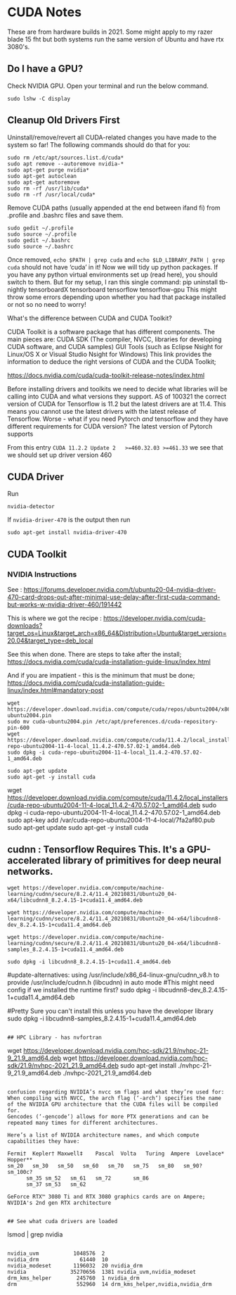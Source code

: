 # CUDA Notes

These are from hardware builds in 2021.  Some might apply to my razer blade 15 fht but both systems run the same version of Ubuntu and have rtx 3080's. 

## Do I have a GPU?

Check  NVIDIA GPU. Open your terminal and run the below command.
```
sudo lshw -C display
```

## Cleanup Old Drivers First

Uninstall/remove/revert all CUDA-related changes you have made to the system so far! The following commands should do that for you:

```
sudo rm /etc/apt/sources.list.d/cuda*
sudo apt remove --autoremove nvidia-*
sudo apt-get purge nvidia*
sudo apt-get autoclean
sudo apt-get autoremove
sudo rm -rf /usr/lib/cuda*
sudo rm -rf /usr/local/cuda*
```

Remove CUDA paths (usually appended at the end between ifand fi) from .profile and .bashrc files and save them.

```
sudo gedit ~/.profile
sudo source ~/.profile
sudo gedit ~/.bashrc
sudo source ~/.bashrc
```

Once removed, `echo $PATH | grep cuda` and `echo $LD_LIBRARY_PATH | grep cuda` should not have ‘cuda’ in it!
Now we will tidy up python packages. If you have any python virtual environments set up (read here), you should switch to them. But for my setup, I ran this single command:
pip uninstall tb-nightly tensorboardX tensorboard tensorflow tensorflow-gpu
This might throw some errors depending upon whether you had that package installed or not so no need to worry!

What's the difference between CUDA and CUDA Toolkit?

CUDA Toolkit is a software package that has different components. The main pieces are: CUDA SDK (The compiler, NVCC, libraries for developing CUDA software, and CUDA samples) GUI Tools (such as Eclipse Nsight for Linux/OS X or Visual Studio Nsight for Windows) This link provides the information to deduce the right versions of CUDA and the CUDA Toolkit;

https://docs.nvidia.com/cuda/cuda-toolkit-release-notes/index.html


Before installing drivers and toolkits we need to decide what libraries will be calling into CUDA and what versions they support. AS of 100321 the correct version of CUDA for Tensorflow is 11.2 but the latest drivers are at 11.4. This means you cannot use the latest drivers with the latest release of Tensorflow. Worse - what if you need Pytorch *and* tensorflow and they have different requirements for CUDA version? The latest version of Pytorch supports

From this entry `CUDA 11.2.2 Update 2	>=460.32.03	>=461.33` we see that we should set up driver version 460

## CUDA Driver

Run

```
nvidia-detector
```

If `nvidia-driver-470` is the output then run

```
sudo apt-get install nvidia-driver-470
```


## CUDA Toolkit

### NVIDIA Instructions

See : https://forums.developer.nvidia.com/t/ubuntu20-04-nvidia-driver-470-card-drops-out-after-minimal-use-delay-after-first-cuda-command-but-works-w-nvidia-driver-460/191442

This is where we got the recipe :
https://developer.nvidia.com/cuda-downloads?target_os=Linux&target_arch=x86_64&Distribution=Ubuntu&target_version=20.04&target_type=deb_local

See this when done. There are steps to take after the install;
https://docs.nvidia.com/cuda/cuda-installation-guide-linux/index.html

And if you are impatient - this is the minimum that must be done;
https://docs.nvidia.com/cuda/cuda-installation-guide-linux/index.html#mandatory-post



```
wget https://developer.download.nvidia.com/compute/cuda/repos/ubuntu2004/x86_64/cuda-ubuntu2004.pin
sudo mv cuda-ubuntu2004.pin /etc/apt/preferences.d/cuda-repository-pin-600
wget https://developer.download.nvidia.com/compute/cuda/11.4.2/local_installers/cuda-repo-ubuntu2004-11-4-local_11.4.2-470.57.02-1_amd64.deb
sudo dpkg -i cuda-repo-ubuntu2004-11-4-local_11.4.2-470.57.02-1_amd64.deb

sudo apt-get update
sudo apt-get -y install cuda

```

wget https://developer.download.nvidia.com/compute/cuda/11.4.2/local_installers/cuda-repo-ubuntu2004-11-4-local_11.4.2-470.57.02-1_amd64.deb
sudo dpkg -i cuda-repo-ubuntu2004-11-4-local_11.4.2-470.57.02-1_amd64.deb
sudo apt-key add /var/cuda-repo-ubuntu2004-11-4-local/7fa2af80.pub
sudo apt-get update
sudo apt-get -y install cuda

## cudnn : Tensorflow Requires This. It's a GPU-accelerated library of primitives for deep neural networks.

```
wget https://developer.nvidia.com/compute/machine-learning/cudnn/secure/8.2.4/11.4_20210831/Ubuntu20_04-x64/libcudnn8_8.2.4.15-1+cuda11.4_amd64.deb

wget https://developer.nvidia.com/compute/machine-learning/cudnn/secure/8.2.4/11.4_20210831/Ubuntu20_04-x64/libcudnn8-dev_8.2.4.15-1+cuda11.4_amd64.deb

wget https://developer.nvidia.com/compute/machine-learning/cudnn/secure/8.2.4/11.4_20210831/Ubuntu20_04-x64/libcudnn8-samples_8.2.4.15-1+cuda11.4_amd64.deb

sudo dpkg -i libcudnn8_8.2.4.15-1+cuda11.4_amd64.deb
```



#update-alternatives: using /usr/include/x86_64-linux-gnu/cudnn_v8.h to provide /usr/include/cudnn.h (libcudnn) in auto mode
#This might need config if we installed the runtime first?
sudo dpkg -i libcudnn8-dev_8.2.4.15-1+cuda11.4_amd64.deb

#Pretty Sure you can't install this unless you have the developer library
sudo dpkg -i libcudnn8-samples_8.2.4.15-1+cuda11.4_amd64.deb
```

## HPC Library - has nvfortran

```
wget https://developer.download.nvidia.com/hpc-sdk/21.9/nvhpc-21-9_21.9_amd64.deb
wget https://developer.download.nvidia.com/hpc-sdk/21.9/nvhpc-2021_21.9_amd64.deb
sudo apt-get install ./nvhpc-21-9_21.9_amd64.deb ./nvhpc-2021_21.9_amd64.deb
```

confusion regarding NVIDIA’s nvcc sm flags and what they’re used for:
When compiling with NVCC, the arch flag (‘-arch‘) specifies the name of the NVIDIA GPU architecture that the CUDA files will be compiled for.
Gencodes (‘-gencode‘) allows for more PTX generations and can be repeated many times for different architectures.

Here’s a list of NVIDIA architecture names, and which compute capabilities they have:

Fermi†	Kepler†	Maxwell‡	Pascal	Volta	Turing	Ampere	Lovelace*	Hopper**
sm_20	sm_30	sm_50	sm_60	sm_70	sm_75	sm_80	sm_90?	sm_100c?
      sm_35	sm_52	sm_61	sm_72		sm_86		
      sm_37	sm_53	sm_62				

GeForce RTX™ 3080 Ti and RTX 3080 graphics cards are on Ampere; NVIDIA's 2nd gen RTX architecture


## See what cuda drivers are loaded

```
lsmod | grep nvidia
```

nvidia_uvm           1048576  2
nvidia_drm             61440  10
nvidia_modeset       1196032  20 nvidia_drm
nvidia              35270656  1381 nvidia_uvm,nvidia_modeset
drm_kms_helper        245760  1 nvidia_drm
drm                   552960  14 drm_kms_helper,nvidia,nvidia_drm

